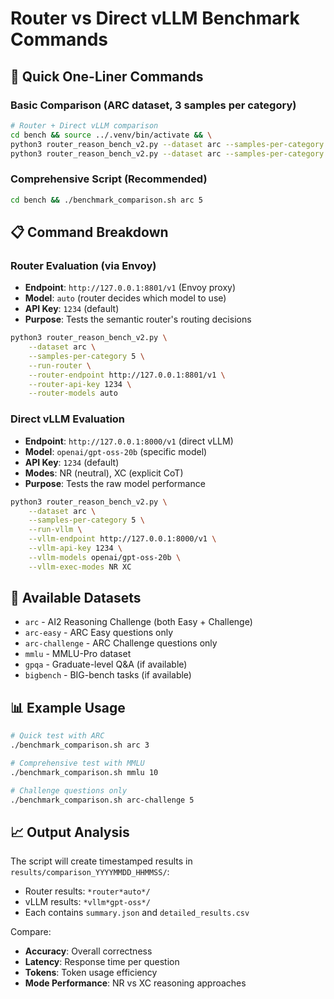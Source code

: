 # Router vs Direct vLLM Benchmark Commands

## 🚀 Quick One-Liner Commands

### Basic Comparison (ARC dataset, 3 samples per category)
```bash
# Router + Direct vLLM comparison
cd bench && source ../.venv/bin/activate && \
python3 router_reason_bench_v2.py --dataset arc --samples-per-category 3 --run-router --router-models auto --output-dir results/router_test && \
python3 router_reason_bench_v2.py --dataset arc --samples-per-category 3 --run-vllm --vllm-endpoint http://127.0.0.1:8000/v1 --vllm-models openai/gpt-oss-20b --vllm-exec-modes NR XC --output-dir results/vllm_test
```

### Comprehensive Script (Recommended)
```bash
cd bench && ./benchmark_comparison.sh arc 5
```

## 📋 Command Breakdown

### Router Evaluation (via Envoy)
- **Endpoint**: `http://127.0.0.1:8801/v1` (Envoy proxy)
- **Model**: `auto` (router decides which model to use)
- **API Key**: `1234` (default)
- **Purpose**: Tests the semantic router's routing decisions

```bash
python3 router_reason_bench_v2.py \
    --dataset arc \
    --samples-per-category 5 \
    --run-router \
    --router-endpoint http://127.0.0.1:8801/v1 \
    --router-api-key 1234 \
    --router-models auto
```

### Direct vLLM Evaluation
- **Endpoint**: `http://127.0.0.1:8000/v1` (direct vLLM)
- **Model**: `openai/gpt-oss-20b` (specific model)
- **API Key**: `1234` (default)
- **Modes**: NR (neutral), XC (explicit CoT)
- **Purpose**: Tests the raw model performance

```bash
python3 router_reason_bench_v2.py \
    --dataset arc \
    --samples-per-category 5 \
    --run-vllm \
    --vllm-endpoint http://127.0.0.1:8000/v1 \
    --vllm-api-key 1234 \
    --vllm-models openai/gpt-oss-20b \
    --vllm-exec-modes NR XC
```

## 🎯 Available Datasets

- `arc` - AI2 Reasoning Challenge (both Easy + Challenge)
- `arc-easy` - ARC Easy questions only
- `arc-challenge` - ARC Challenge questions only  
- `mmlu` - MMLU-Pro dataset
- `gpqa` - Graduate-level Q&A (if available)
- `bigbench` - BIG-bench tasks (if available)

## 📊 Example Usage

```bash
# Quick test with ARC
./benchmark_comparison.sh arc 3

# Comprehensive test with MMLU
./benchmark_comparison.sh mmlu 10

# Challenge questions only
./benchmark_comparison.sh arc-challenge 5
```

## 📈 Output Analysis

The script will create timestamped results in `results/comparison_YYYYMMDD_HHMMSS/`:
- Router results: `*router*auto*/`
- vLLM results: `*vllm*gpt-oss*/`
- Each contains `summary.json` and `detailed_results.csv`

Compare:
- **Accuracy**: Overall correctness
- **Latency**: Response time per question
- **Tokens**: Token usage efficiency
- **Mode Performance**: NR vs XC reasoning approaches
